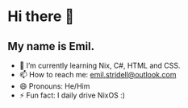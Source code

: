 # Hi there 👋
## My name is Emil.
- 🌱 I’m currently learning Nix, C#, HTML and CSS.
- 📫 How to reach me: emil.stridell@outlook.com
- 😄 Pronouns: He/Him
- ⚡ Fun fact: I daily drive NixOS :)
